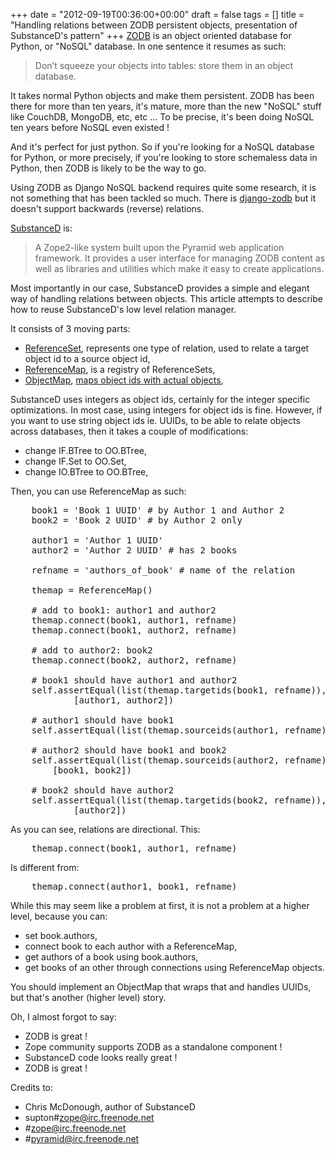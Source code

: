 +++
date = "2012-09-19T00:36:00+00:00"
draft = false
tags = []
title = "Handling relations between ZODB persistent objects, presentation of SubstanceD's pattern"
+++
[ZODB](http://zodb.org) is an object oriented database for Python, or "NoSQL" database. In one sentence it resumes as such:

> Don’t squeeze your objects into tables: store them in an object database.

It takes normal Python objects and make them persistent. ZODB has been there for more than ten years, it's mature, more than the new "NoSQL" stuff like CouchDB, MongoDB, etc, etc ... To be precise, it's been doing NoSQL ten years before NoSQL even existed !

And it's perfect for just python. So if you're looking for a NoSQL database for Python, or more precisely, if you're looking to store schemaless data in Python, then ZODB is likely to be the way to go.

Using ZODB as Django NoSQL backend requires quite some research, it is not something that has been tackled so much. There is [django-zodb](http://triveos.github.com/django-zodb/) but it doesn't support backwards (reverse) relations.

[SubstanceD](https://github.com/Pylons/substanced) is:
> A Zope2-like system built upon the Pyramid web application framework. It provides a user interface for managing ZODB content as well as libraries and utilities which make it easy to create applications.

Most importantly in our case, SubstanceD provides a simple and elegant way of handling relations between objects. This article attempts to describe how to reuse SubstanceD's low level relation manager.

It consists of 3 moving parts:

- [ReferenceSet](https://github.com/Pylons/substanced/blob/master/substanced/objectmap/__init__.py#L436), represents one type of relation, used to relate a target object id to a source object id,
- [ReferenceMap](https://github.com/Pylons/substanced/blob/master/substanced/objectmap/__init__.py#L402), is a registry of ReferenceSets,
- [ObjectMap](https://github.com/Pylons/substanced/blob/master/substanced/objectmap/__init__.py#L90), [maps object ids with actual objects](https://github.com/Pylons/substanced/blob/master/substanced/objectmap/__init__.py#L143),

SubstanceD uses integers as object ids, certainly for the integer specific optimizations. In most case, using integers for object ids is fine. However, if you want to use string object ids ie. UUIDs, to be able to relate objects across databases, then it takes a couple of modifications:

- change IF.BTree to OO.BTree,
- change IF.Set to OO.Set,
- change IO.BTree to OO.BTree,

Then, you can use ReferenceMap as such:

<pre class="sh_python">
    book1 = 'Book 1 UUID' # by Author 1 and Author 2
    book2 = 'Book 2 UUID' # by Author 2 only

    author1 = 'Author 1 UUID'
    author2 = 'Author 2 UUID' # has 2 books

    refname = 'authors_of_book' # name of the relation

    themap = ReferenceMap()

    # add to book1: author1 and author2
    themap.connect(book1, author1, refname)
    themap.connect(book1, author2, refname)

    # add to author2: book2
    themap.connect(book2, author2, refname)

    # book1 should have author1 and author2
    self.assertEqual(list(themap.targetids(book1, refname)),
            [author1, author2])

    # author1 should have book1
    self.assertEqual(list(themap.sourceids(author1, refname)), [book1])

    # author2 should have book1 and book2
    self.assertEqual(list(themap.sourceids(author2, refname)),
        [book1, book2])

    # book2 should have author2
    self.assertEqual(list(themap.targetids(book2, refname)),
            [author2])
</pre>

As you can see, relations are directional. This:

<pre class="sh_python">
    themap.connect(book1, author1, refname)
</pre>

Is different from:

<pre class="sh_python">
    themap.connect(author1, book1, refname)
</pre>

While this may seem like a problem at first, it is not a problem at a higher level, because you can:

- set book.authors,
- connect book to each author with a ReferenceMap,
- get authors of a book using book.authors,
- get books of an other through connections using ReferenceMap objects.

You should implement an ObjectMap that wraps that and handles UUIDs, but that's another (higher level) story.

Oh, I almost forgot to say:

- ZODB is great !
- Zope community supports ZODB as a standalone component !
- SubstanceD code looks really great !
- ZODB is great !

Credits to:

- Chris McDonough, author of SubstanceD
- supton#zope@irc.freenode.net
- #zope@irc.freenode.net
- #pyramid@irc.freenode.net